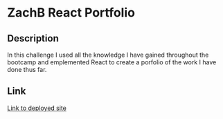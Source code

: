 # ZachB React Portfolio

## Description
In this challenge I used all the knowledge I have gained throughout the bootcamp and emplemented React to create a porfolio of the work I have done thus far.

## Link
[Link to deployed site](https://github.com/ZacharyDOTpy/zachb-react-portfolio)